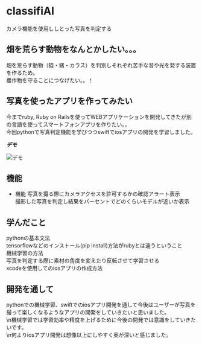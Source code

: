 # classifiAI
 
カメラ機能を使用ししとった写真を判定する
 
## 畑を荒らす動物をなんとかしたい。。。

畑を荒らす動物（猿・猪・カラス）を判別しそれぞれ苦手な音や光を発する装置を作るため。  
農作物を守ることにつなげたい。。！

## 写真を使ったアプリを作ってみたい

今までruby, Ruby on Railsを使ってWEBアプリケーションを開発してきたが別の言語を使ってスマートフォンアプリを作りたい。。  
今回pythonで写真判定機能を学びつつswiftでiosアプリの開発を学習しました。

 
***デモ***
 
![デモ](https://gyazo.com/aa62d452e151c3465ddbc150db8d3fd9)
 
## 機能
 
- 機能 
写真を撮る際にカメラアクセスを許可するかの確認アラート表示  
撮影した写真を判定し結果をパーセントでどのくらいモデルが近いか表示
 

## 学んだこと
pythonの基本文法  
tensorflowなどのインストール(pip install)方法がrubyとは違うということ  
機械学習の方法  
写真を判定する際に素材の角度を変えたり反転させて学習させる  
xcodeを使用してのiosアプリの作成方法  


 
## 開発を通して
 
pythonでの機械学習、swiftでのiosアプリ開発を通して今後はユーザーが写真を撮って楽しくなるようなアプリの開発をしていきたいと思いました。  
\n機械学習では学習効率や精度を上げるために今後の開発では意識をしていきたいです。  
\n何よりiosアプリ開発は想像以上にしやすく奥が深いと感じました。  

